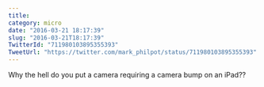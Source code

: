 ```yaml
---
title: 
category: micro
date: "2016-03-21 18:17:39"
slug: "2016-03-21T18:17:39"
TwitterId: "711980103895355393"
TweetUrl: "https://twitter.com/mark_philpot/status/711980103895355393"
---
```


Why the hell do you put a camera requiring a camera bump on an iPad??
